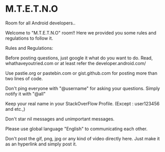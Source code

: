 M.T.E.T.N.O
===========
Room for all Android developers..

Welcome to "M.T.E.T.N.O" room!! Here we provided you some rules and regulations to follow it.
 
Rules and Regulations:

Before posting questions, just google it what do you want to do. Read, whathaveyoutried.com or at least refer the developer.android.com/
 
Use pastie.org or pastebin.com or gist.github.com for posting more than two lines of code.
 
Don't ping everyone with "@username" for asking your questions. Simply notify it with "@all"

Keep your real name in your StackOverFlow Profile. (Except : user123456 and etc.,)

Don't star nil messages and unimportant messages.

Please use global language "English" to communicating each other. 

Don't post the gif, png, jpg or any kind of video directly here. Just make it as an hyperlink and simply post it.
